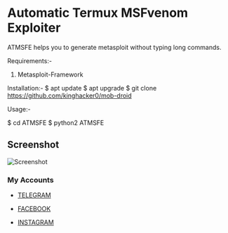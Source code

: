 # Automatic Termux MSFvenom Exploiter
ATMSFE helps you to generate metasploit without typing long commands.

Requirements:-
1. Metasploit-Framework

Installation:-
$ apt update
$ apt upgrade
$ git clone https://github.com/kinghacker0/mob-droid

Usage:-

$ cd ATMSFE
$ python2 ATMSFE

## Screenshot
![Screenshot](https://i.postimg.cc/sjB0dThm/Screenshot-20200425-150903-Termux.jpg) 

### My Accounts

* [TELEGRAM](https://t.me/termuxxhacking)

* [FACEBOOK](https://www.facebook.com/termuxxhacking)

* [INSTAGRAM](https://instagram.com/termux_hacking)
